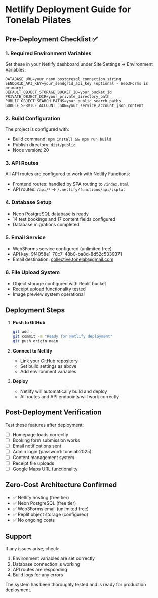 # Netlify Deployment Guide for Tonelab Pilates

## Pre-Deployment Checklist ✅

### 1. Required Environment Variables
Set these in your Netlify dashboard under Site Settings → Environment Variables:

```
DATABASE_URL=your_neon_postgresql_connection_string
SENDGRID_API_KEY=your_sendgrid_api_key (optional - Web3Forms is primary)
DEFAULT_OBJECT_STORAGE_BUCKET_ID=your_bucket_id
PRIVATE_OBJECT_DIR=your_private_directory_path
PUBLIC_OBJECT_SEARCH_PATHS=your_public_search_paths
GOOGLE_SERVICE_ACCOUNT_JSON=your_service_account_json_content
```

### 2. Build Configuration
The project is configured with:
- Build command: `npm install && npm run build`
- Publish directory: `dist/public`
- Node version: 20

### 3. API Routes
All API routes are configured to work with Netlify Functions:
- Frontend routes: handled by SPA routing to `/index.html`
- API routes: `/api/*` → `/.netlify/functions/api/:splat`

### 4. Database Setup
- Neon PostgreSQL database is ready
- 14 test bookings and 17 content fields configured
- Database migrations completed

### 5. Email Service
- Web3Forms service configured (unlimited free)
- API key: 9f4058e1-70c7-48b0-ba8d-8d52c5339371
- Email destination: collective.tonelab@gmail.com

### 6. File Upload System
- Object storage configured with Replit bucket
- Receipt upload functionality tested
- Image preview system operational

## Deployment Steps

1. **Push to GitHub**
   ```bash
   git add .
   git commit -m "Ready for Netlify deployment"
   git push origin main
   ```

2. **Connect to Netlify**
   - Link your GitHub repository
   - Set build settings as above
   - Add environment variables

3. **Deploy**
   - Netlify will automatically build and deploy
   - All routes and API endpoints will work correctly

## Post-Deployment Verification

Test these features after deployment:
- [ ] Homepage loads correctly
- [ ] Booking form submission works
- [ ] Email notifications sent
- [ ] Admin login (password: tonelab2025)
- [ ] Content management system
- [ ] Receipt file uploads
- [ ] Google Maps URL functionality

## Zero-Cost Architecture Confirmed

- ✅ Netlify hosting (free tier)
- ✅ Neon PostgreSQL (free tier)
- ✅ Web3Forms email (unlimited free)
- ✅ Replit object storage (configured)
- ✅ No ongoing costs

## Support

If any issues arise, check:
1. Environment variables are set correctly
2. Database connection is working
3. API routes are responding
4. Build logs for any errors

The system has been thoroughly tested and is ready for production deployment.
